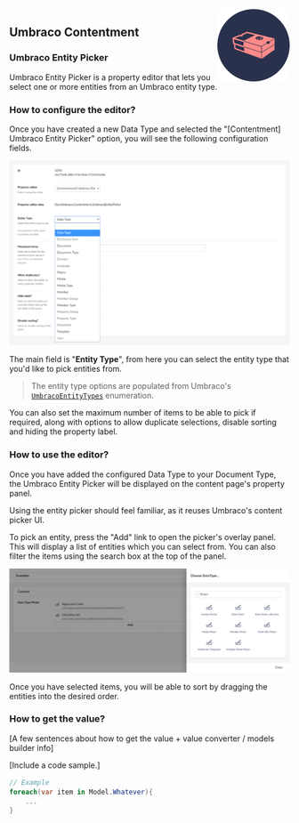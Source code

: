 <img src="../assets/img/logo.png" alt="Umbraco Contentment Logo" title="A shoebox of Umbraco happiness." height="130" align="right">

## Umbraco Contentment

### Umbraco Entity Picker

Umbraco Entity Picker is a property editor that lets you select one or more entities from an Umbraco entity type.


### How to configure the editor?

Once you have created a new Data Type and selected the "[Contentment] Umbraco Entity Picker" option, you will see the following configuration fields.

![Configuration Editor for Umbraco Entity Picker](umb-entity-picker--configuration-editor.png)

The main field is "**Entity Type**", from here you can select the entity type that you'd like to pick entities from.

> The entity type options are populated from Umbraco's [`UmbracoEntityTypes`](https://github.com/umbraco/Umbraco-CMS/blob/release-8.0.2/src/Umbraco.Web/Models/ContentEditing/UmbracoEntityTypes.cs) enumeration.

You can also set the maximum number of items to be able to pick if required, along with options to allow duplicate selections, disable sorting and hiding the property label.


### How to use the editor?

Once you have added the configured Data Type to your Document Type, the Umbraco Entity Picker will be displayed on the content page's property panel.

Using the entity picker should feel familiar, as it reuses Umbraco's content picker UI.

To pick an entity, press the "Add" link to open the picker's overlay panel. This will display a list of entities which you can select from. You can also filter the items using the search box at the top of the panel.

![Configuration Editor for Umbraco Entity Picker](umb-entity-picker--property-editor.png)

Once you have selected items, you will be able to sort by dragging the entities into the desired order.


### How to get the value?

[A few sentences about how to get the value + value converter / models builder info]

[Include a code sample.]

````csharp
// Example
foreach(var item in Model.Whatever){
    ...
}
````
